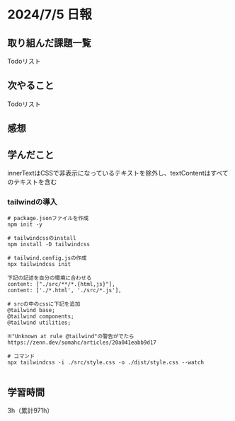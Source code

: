 # 2024/7/5 日報
## 取り組んだ課題一覧
Todoリスト

## 次やること
Todoリスト

## 感想


## 学んだこと
innerTextはCSSで非表示になっているテキストを除外し、textContentはすべてのテキストを含む

### tailwindの導入
```
# package.jsonファイルを作成
npm init -y

# tailwindcssのinstall
npm install -D tailwindcss

# tailwind.config.jsの作成
npx tailwindcss init

下記の記述を自分の環境に合わせる
content: ["./src/**/*.{html,js}"],
content: ['./*.html', './src/*.js'],

# srcの中のcssに下記を追加
@tailwind base;
@tailwind components;
@tailwind utilities;

※"Unknown at rule @tailwind"の警告がでたら
https://zenn.dev/somahc/articles/20a041eabb9d17

# コマンド
npx tailwindcss -i ./src/style.css -o ./dist/style.css --watch


```




## 学習時間
3h（累計971h）
